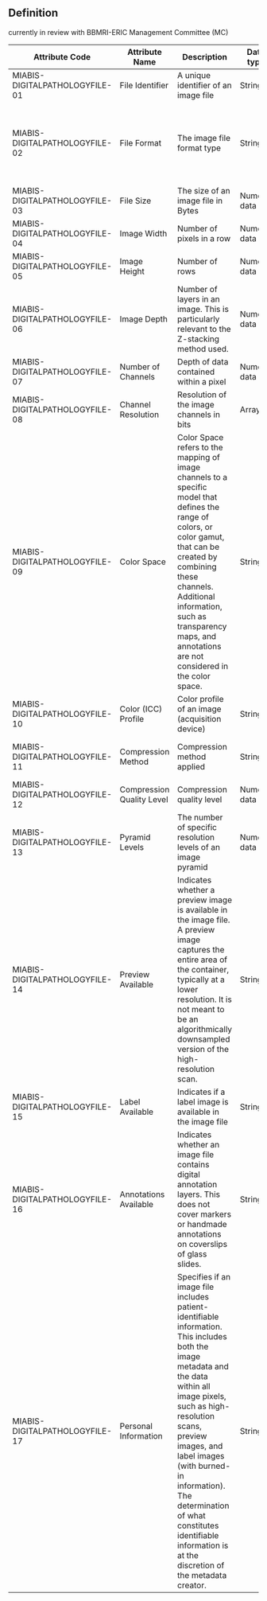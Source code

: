 ## Definition

currently in review with BBMRI-ERIC Management Committee (MC)

| Attribute Code                 | Attribute Name            | Description                                                                                                                                                                                                                                                                                                                                                  | Data type    | Allowed values                                                                                  | Cardinality |
| ------------------------------ | ------------------------- | ------------------------------------------------------------------------------------------------------------------------------------------------------------------------------------------------------------------------------------------------------------------------------------------------------------------------------------------------------------ | ------------ | ----------------------------------------------------------------------------------------------- | ----------- |
| MIABIS-DIGITALPATHOLOGYFILE-01 | File Identifier           | A unique identifier of an image file                                                                                                                                                                                                                                                                                                                         | String       | An ID as a free-text string                                                                     | 1:1         |
| MIABIS-DIGITALPATHOLOGYFILE-02 | File Format               | The image file format type                                                                                                                                                                                                                                                                                                                                   | String       | Controlled Value Set: svs, tif, tiff, dcm, vms, vmu, ndpi, scn, mrxs, svslide, bif, other, NULL | 1:1         |
| MIABIS-DIGITALPATHOLOGYFILE-03 | File Size                 | The size of an image file in Bytes                                                                                                                                                                                                                                                                                                                           | Numeric data | Number                                                                                          | 1:1         |
| MIABIS-DIGITALPATHOLOGYFILE-04 | Image Width               | Number of pixels in a row                                                                                                                                                                                                                                                                                                                                    | Numeric data | Number                                                                                          | 1:1         |
| MIABIS-DIGITALPATHOLOGYFILE-05 | Image Height              | Number of rows                                                                                                                                                                                                                                                                                                                                               | Numeric data | Number                                                                                          | 0:1         |
| MIABIS-DIGITALPATHOLOGYFILE-06 | Image Depth               | Number of layers in an image. This is particularly relevant to the Z-stacking method used.                                                                                                                                                                                                                                                                   | Numeric data | Number                                                                                          | 1:1         |
| MIABIS-DIGITALPATHOLOGYFILE-07 | Number of Channels        | Depth of data contained within a pixel                                                                                                                                                                                                                                                                                                                       | Numeric data | Number                                                                                          | 0:1         |
| MIABIS-DIGITALPATHOLOGYFILE-08 | Channel Resolution        | Resolution of the image channels in bits                                                                                                                                                                                                                                                                                                                     | Array        | Array of Numbers                                                                                | 1:1         |
| MIABIS-DIGITALPATHOLOGYFILE-09 | Color Space               | Color Space refers to the mapping of image channels to a specific model that defines the range of colors, or color gamut, that can be created by combining these channels. Additional information, such as transparency maps, and annotations are not considered in the color space.                                                                         | String       | Controlled Value Set: grey, RGB, lab, HSV, multispectral, multiplex, other, NULL                | 1:1         |
| MIABIS-DIGITALPATHOLOGYFILE-10 | Color (ICC) Profile       | Color profile of an image (acquisition device)                                                                                                                                                                                                                                                                                                               | String       | Controlled Value Set of color profiles                                                          | 1:1         |
| MIABIS-DIGITALPATHOLOGYFILE-11 | Compression Method        | Compression method applied                                                                                                                                                                                                                                                                                                                                   | String       | Controlled Value Set encoded as text string                                                     | 1:1         |
| MIABIS-DIGITALPATHOLOGYFILE-12 | Compression Quality Level | Compression quality level                                                                                                                                                                                                                                                                                                                                    | Numeric data | Number                                                                                          | 1:1         |
| MIABIS-DIGITALPATHOLOGYFILE-13 | Pyramid Levels            | The number of specific resolution levels of an image pyramid                                                                                                                                                                                                                                                                                                 | Numeric data | Number                                                                                          | 0:1         |
| MIABIS-DIGITALPATHOLOGYFILE-14 | Preview Available         | Indicates whether a preview image is available in the image file. A preview image captures the entire area of the container, typically at a lower resolution. It is not meant to be an algorithmically downsampled version of the high-resolution scan.                                                                                                      | String       | Controlled Value Set: yes, no, NULL                                                             | 1:1         |
| MIABIS-DIGITALPATHOLOGYFILE-15 | Label Available           | Indicates if a label image is available in the image file                                                                                                                                                                                                                                                                                                    | String       | Controlled Value Set: yes, no, NULL                                                             | 1:1         |
| MIABIS-DIGITALPATHOLOGYFILE-16 | Annotations Available     | Indicates whether an image file contains digital annotation layers. This does not cover markers or handmade annotations on coverslips of glass slides.                                                                                                                                                                                                       | String       | Controlled Value Set: yes, no, NULL                                                             | 1:1         |
| MIABIS-DIGITALPATHOLOGYFILE-17 | Personal Information      | Specifies if an image file includes patient-identifiable information. This includes both the image metadata and the data within all image pixels, such as high-resolution scans, preview images, and label images (with burned-in information). The determination of what constitutes identifiable information is at the discretion of the metadata creator. | String       | Controlled Value Set: yes, no, NULL                                                             | 1:1         |
